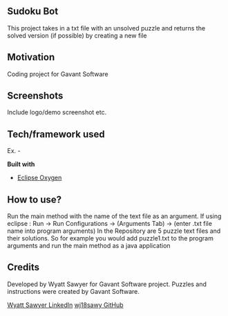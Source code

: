 ## Sudoku Bot
This project takes in a txt file with an unsolved puzzle and returns the solved version (if possible) by creating a new file

## Motivation
Coding project for Gavant Software
 
## Screenshots
Include logo/demo screenshot etc.

## Tech/framework used
Ex. -

<b>Built with</b>
- [Eclipse Oxygen](https://www.eclipse.org/oxygen/)


## How to use?
Run the main method with the name of the text file as an argument. If using eclipse : Run -> Run Configurations -> (Arguments Tab) -> (enter .txt file name into program arguments)
In the Repository are 5 puzzle text files and their solutions. So for example you would add puzzle1.txt to the program arguments and run the main method as a java application


## Credits
Developed by Wyatt Sawyer for Gavant Software project. Puzzles and instructions were created by Gavant Software. 

[Wyatt Sawyer LinkedIn](https://www.linkedin.com/in/wyattsawyer/)
[wj18sawy GitHub](https://github.com/wj18sawy)